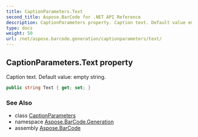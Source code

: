 ```yaml
---
title: CaptionParameters.Text
second_title: Aspose.BarCode for .NET API Reference
description: CaptionParameters property. Caption text. Default value empty string
type: docs
weight: 50
url: /net/aspose.barcode.generation/captionparameters/text/
---
```

## CaptionParameters.Text property

Caption text. Default value: empty string.

```csharp
public string Text { get; set; }
```

### See Also

* class [CaptionParameters](../)
* namespace [Aspose.BarCode.Generation](../../../aspose.barcode.generation/)
* assembly [Aspose.BarCode](../../../)


